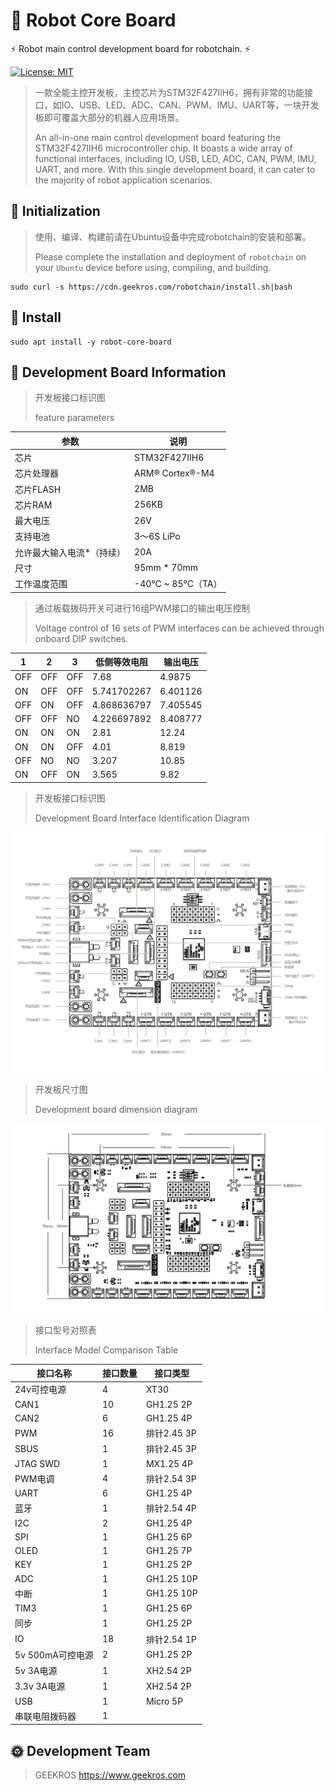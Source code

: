 # 🤖 Robot Core Board

⚡ Robot main control development board for robotchain. ⚡

[![License: MIT](https://img.shields.io/badge/License-MIT-yellow.svg)](https://opensource.org/licenses/MIT)

> 一款全能主控开发板，主控芯片为STM32F427IIH6，拥有非常的功能接口，如IO、USB、LED、ADC、CAN、PWM、IMU、UART等，一块开发板即可覆盖大部分的机器人应用场景。
> 
> An all-in-one main control development board featuring the STM32F427IIH6 microcontroller chip. It boasts a wide array of functional interfaces, including IO, USB, LED, ADC, CAN, PWM, IMU, UART, and more. With this single development board, it can cater to the majority of robot application scenarios.

## 📖 Initialization

> 使用、编译、构建前请在Ubuntu设备中完成robotchain的安装和部署。
>
> Please complete the installation and deployment of `robotchain` on your `Ubuntu` device before using, compiling, and building.

```shell
sudo curl -s https://cdn.geekros.com/robotchain/install.sh|bash
```

## 📖 Install

```shell
sudo apt install -y robot-core-board
```

## 📖 Development Board Information

> 开发板接口标识图
>
> feature parameters

| 参数             | 说明                |
|----------------|-------------------|
| 芯片             | STM32F427IIH6     |
| 芯片处理器          | ARM® Cortex®-M4   |
| 芯片FLASH        | 2MB               |
| 芯片RAM          | 256KB             |
| 最大电压           | 26V               |
| 支持电池           | 3～6S LiPo         |
| 允许最大输入电流\*（持续） | 20A               |
| 尺寸             | 95mm \* 70mm      |
| 工作温度范围         | \-40°C ~ 85°C（TA） |

> 通过板载拨码开关可进行16组PWM接口的输出电压控制
>
> Voltage control of 16 sets of PWM interfaces can be achieved through onboard DIP switches.

| 1   | 2   | 3   | 低侧等效电阻      | 输出电压     |
|-----|-----|-----|-------------|----------|
| OFF | OFF | OFF | 7.68        | 4.9875   |
| ON  | OFF | OFF | 5.741702267 | 6.401126 |
| OFF | ON  | OFF | 4.868636797 | 7.405545 |
| OFF | OFF | NO  | 4.226697892 | 8.408777 |
| ON  | ON  | ON  | 2.81        | 12.24    |
| ON  | ON  | OFF | 4.01        | 8.819    |
| OFF | NO  | NO  | 3.207       | 10.85    |
| ON  | OFF | ON  | 3.565       | 9.82     |

> 开发板接口标识图
>
> Development Board Interface Identification Diagram

![](doc/screenshot_1000.png)

> 开发板尺寸图
>
> Development board dimension diagram

![](doc/screenshot_2000.png)

> 接口型号对照表
>
> Interface Model Comparison Table

| 接口名称         | 接口数量 | 接口类型       |
|--------------|------|------------|
| 24v可控电源      | 4    | XT30       |
| CAN1         | 10   | GH1.25 2P  |
| CAN2         | 6    | GH1.25 4P  |
| PWM          | 16   | 排针2.45 3P  |
| SBUS         | 1    | 排针2.45 3P  |
| JTAG SWD     | 1    | MX1.25 4P  |
| PWM电调        | 4    | 排针2.54 3P  |
| UART         | 6    | GH1.25 4P  |
| 蓝牙           | 1    | 排针2.54 4P  |
| I2C          | 2    | GH1.25 4P  |
| SPI          | 1    | GH1.25 6P  |
| OLED         | 1    | GH1.25 7P  |
| KEY          | 1    | GH1.25 2P  |
| ADC          | 1    | GH1.25 10P |
| 中断           | 1    | GH1.25 10P |
| TIM3         | 1    | GH1.25 6P  |
| 同步           | 1    | GH1.25 2P  |
| IO           | 18   | 排针2.54 1P  |
| 5v 500mA可控电源 | 2    | GH1.25 2P  |
| 5v 3A电源      | 1    | XH2.54 2P  |
| 3.3v 3A电源    | 1    | XH2.54 2P  |
| USB          | 1    | Micro 5P   |
| 串联电阻拨码器      | 1    |

## 🌞 Development Team

> GEEKROS
> https://www.geekros.com